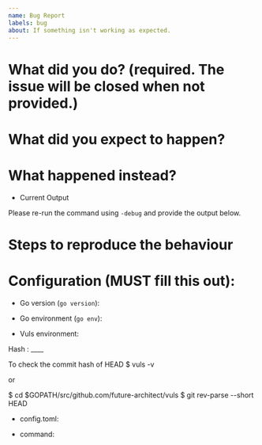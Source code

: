 ```yaml
---
name: Bug Report
labels: bug
about: If something isn't working as expected.
---
```


# What did you do? (required. The issue will be **closed** when not provided.)


# What did you expect to happen?


# What happened instead?

* Current Output

Please re-run the command using ```-debug``` and provide the output below.

# Steps to reproduce the behaviour


# Configuration (**MUST** fill this out):

* Go version (`go version`):

* Go environment (`go env`):

* Vuls environment:

Hash : ____

To check the commit hash of HEAD
$ vuls -v

or

$ cd $GOPATH/src/github.com/future-architect/vuls 
$ git rev-parse --short HEAD 

* config.toml:

* command:

